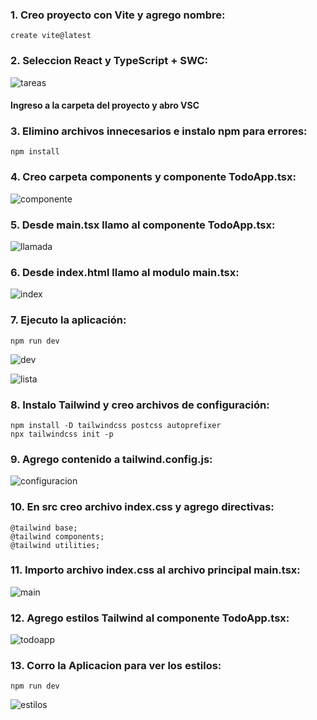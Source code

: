 ### 1. Creo proyecto con Vite y agrego nombre:

```
create vite@latest
```

### 2. Seleccion React y TypeScript + SWC:

![tareas](https://github.com/user-attachments/assets/588026f8-9163-4236-bf4a-89967cc04213)

#### Ingreso a la carpeta del proyecto y abro VSC

### 3. Elimino archivos innecesarios e instalo npm para errores:

```
npm install
```

### 4. Creo carpeta components y componente TodoApp.tsx:

![componente](https://github.com/user-attachments/assets/139470c2-86fd-448d-8661-94ba4f612948)

### 5. Desde main.tsx llamo al componente TodoApp.tsx:

![llamada](https://github.com/user-attachments/assets/6766c8bd-f979-4bc0-9de2-edfc415e3909)

### 6. Desde index.html llamo al modulo main.tsx:

![index](https://github.com/user-attachments/assets/1d87afa5-46a6-4f3b-b795-472b242f2f69)

### 7. Ejecuto la aplicación:

```
npm run dev
```
![dev](https://github.com/user-attachments/assets/9a8281c0-85f2-45eb-9075-af8b059f300f)

![lista](https://github.com/user-attachments/assets/a1ab504a-3f59-4e51-bbe6-541086d19a2e)

### 8. Instalo Tailwind y creo archivos de configuración:

```
npm install -D tailwindcss postcss autoprefixer
npx tailwindcss init -p
```
### 9. Agrego contenido a tailwind.config.js:

![configuracion](https://github.com/user-attachments/assets/80814412-bd7f-4243-a42f-286577850722)

### 10. En src creo archivo index.css y agrego directivas:

```
@tailwind base;
@tailwind components;
@tailwind utilities;
```

### 11. Importo archivo index.css al archivo principal main.tsx:

![main](https://github.com/user-attachments/assets/52f9ccae-0333-40c7-87cb-35bf527420e6)

### 12. Agrego estilos Tailwind al componente TodoApp.tsx:

![todoapp](https://github.com/user-attachments/assets/75a14f00-cbcb-4817-925b-facf4e781b92)

### 13. Corro la Aplicacion para ver los estilos:

```
npm run dev
```

![estilos](https://github.com/user-attachments/assets/4251c1e7-9da9-4f0a-9b3a-5a3dff816fc0)



